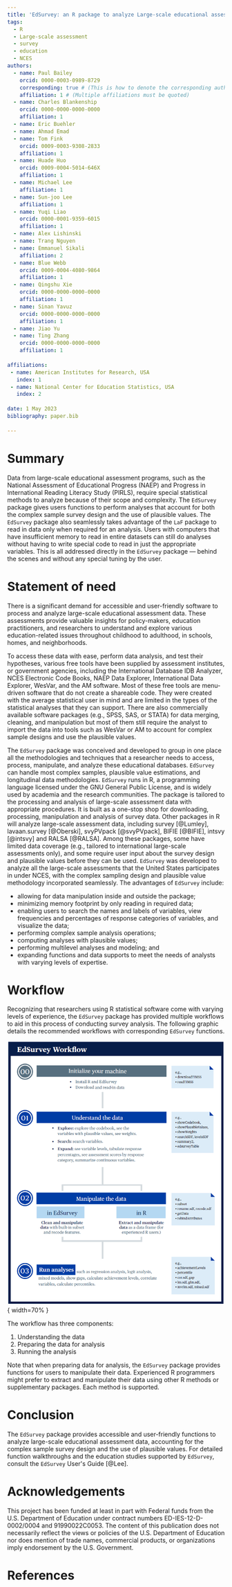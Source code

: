 ```yaml
---
title: 'EdSurvey: an R package to analyze Large-scale educational assessments data'
tags:
  - R
  - Large-scale assessment
  - survey
  - education
  - NCES
authors:
  - name: Paul Bailey
    orcid: 0000-0003-0989-8729
    corresponding: true # (This is how to denote the corresponding author)
    affiliation: 1 # (Multiple affiliations must be quoted)
  - name: Charles Blankenship
    orcid: 0000-0000-0000-0000
    affiliation: 1
  - name: Eric Buehler
  - name: Ahmad Emad
  - name: Tom Fink
    orcid: 0009-0003-9308-2833
    affiliation: 1
  - name: Huade Huo
    orcid: 0009-0004-5014-646X
    affiliation: 1
  - name: Michael Lee
    affiliation: 1
  - name: Sun-joo Lee
    affiliation: 1
  - name: Yuqi Liao
    orcid: 0000-0001-9359-6015
    affiliation: 1
  - name: Alex Lishinski
  - name: Trang Nguyen
  - name: Emmanuel Sikali
    affiliation: 2
  - name: Blue Webb
    orcid: 0009-0004-4080-9864
    affiliation: 1
  - name: Qingshu Xie
    orcid: 0000-0000-0000-0000
    affiliation: 1
  - name: Sinan Yavuz
    orcid: 0000-0000-0000-0000
    affiliation: 1
  - name: Jiao Yu
  - name: Ting Zhang
    orcid: 0000-0000-0000-0000
    affiliation: 1

affiliations:
 - name: American Institutes for Research, USA
   index: 1
 - name: National Center for Education Statistics, USA
   index: 2

date: 1 May 2023
bibliography: paper.bib

---
```


# Summary

Data from large-scale educational assessment programs, such as the National Assessment of Educational Progress (NAEP) and Progress in International Reading Literacy Study (PIRLS), require special statistical methods to analyze because of their scope and complexity. The `EdSurvey` package gives users functions to perform analyses that account for both the complex sample survey design and the use of plausible values. The `EdSurvey` package also seamlessly takes advantage of the `LaF` package to read in data only when required for an analysis. Users with computers that have insufficient memory to read in entire datasets can still do analyses without having to write special code to read in just the appropriate variables. This is all addressed directly in the `EdSurvey` package — behind the scenes and without any special tuning by the user.

# Statement of need

There is a significant demand for accessible and user-friendly software to process and analyze large-scale educational assessment data. These assessments provide valuable insights for policy-makers, education practitioners, and researchers to understand and explore various education-related issues throughout childhood to adulthood, in schools, homes, and neighborhoods.

To access these data with ease, perform data analysis, and test their hypotheses, various free tools have been supplied by assessment institutes, or government agencies, including the International Database IDB Analyzer, NCES Electronic Code Books, NAEP Data Explorer, International Data Explorer, WesVar, and the AM software. 
Most of these free tools are menu-driven software that do not create a shareable code. They were created with the average statistical user in mind and are limited in the types of the statistical analyses that they can support. There are also commercially available software packages (e.g., SPSS, SAS, or STATA) for data merging, cleaning, and manipulation but most of them still require the analyst to import the data into tools such as WesVar or AM to account for complex sample designs and use the plausible values.

The `EdSurvey` package was conceived and developed to group in one place all the methodologies and techniques that a researcher needs to access, process, manipulate, and analyze these educational databases. `EdSurvey` can handle most complex samples, plausible value estimations, and longitudinal data methodologies. `EdSurvey` runs in R, a programming language licensed under the GNU General Public License, and is widely used by academia and the research communities. The package is tailored to the processing and analysis of large-scale assessment data with appropriate procedures. It is built as a one-stop shop for downloading, processing, manipulation and analysis of survey data. Other packages in R will analyze large-scale assessment data, including survey [@Lumley], lavaan.survey [@Oberski], svyPVpack [@svyPVpack], BIFIE [@BIFIE], intsvy [@intsvy] and RALSA [@RALSA]. Among these packages, some have limited data coverage (e.g., tailored to international large-scale assessments only), and some require user input about the survey design and plausible values before they can be used. `EdSurvey` was developed to analyze all the large-scale assessments that the United States participates in under NCES, with the complex sampling design and plausible value methodology incorporated seamlessly. The advantages of `EdSurvey` include:

- allowing for data manipulation inside and outside the package;
- minimizing memory footprint by only reading in required data;
- enabling users to search the names and labels of variables, view frequencies and percentages of response categories of variables, and visualize the data;
- performing complex sample analysis operations;
- computing analyses with plausible values;
- performing multilevel analyses and modeling; and
- expanding functions and data supports to meet the needs of analysts with varying levels of expertise.

# Workflow
Recognizing that researchers using R statistical software come with varying levels of experience, the `EdSurvey` package has provided multiple workflows to aid in this process of conducting survey analysis. The following graphic details the recommended workflows with corresponding `EdSurvey` functions.

![EdSurvey workflow](./edsurveyWorkflow.png){ width=70% }

The workflow has three components:

1.	Understanding the data
2.	Preparing the data for analysis
3.	Running the analysis

Note that when preparing data for analysis, the `EdSurvey` package provides functions for users to manipulate their data. Experienced R programmers might prefer to extract and manipulate their data using other R methods or supplementary packages. Each method is supported.


# Conclusion
The `EdSurvey` package provides accessible and user-friendly functions to analyze large-scale educational assessment data, accounting for the complex sample survey design and the use of plausible values. For detailed function walkthroughs and the education studies supported by `EdSurvey`, consult the `EdSurvey` User's Guide [@Lee].


# Acknowledgements

This project has been funded at least in part with Federal funds from the U.S. Department of Education under contract numbers ED-IES-12-D-0002/0004 and 91990022C0053. The content of this publication does not necessarily reflect the views or policies of the U.S. Department of Education nor does mention of trade names, commercial products, or organizations imply endorsement by the U.S. Government.

# References